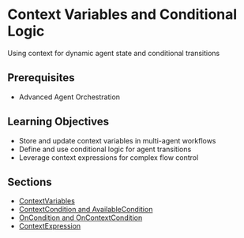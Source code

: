 # Context Variables and Conditional Logic

Using context for dynamic agent state and conditional transitions

## Prerequisites

* Advanced Agent Orchestration

## Learning Objectives

* Store and update context variables in multi-agent workflows
* Define and use conditional logic for agent transitions
* Leverage context expressions for complex flow control

## Sections

* [ContextVariables](chapters/context-variables-and-conditional-logic/contextvariables.md)
* [ContextCondition and AvailableCondition](chapters/context-variables-and-conditional-logic/contextcondition-and-availablecondition.md)
* [OnCondition and OnContextCondition](chapters/context-variables-and-conditional-logic/oncondition-and-oncontextcondition.md)
* [ContextExpression](chapters/context-variables-and-conditional-logic/contextexpression.md)
